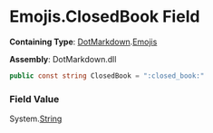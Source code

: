 # Emojis\.ClosedBook Field

**Containing Type**: [DotMarkdown](../../README.md)\.[Emojis](../README.md)

**Assembly**: DotMarkdown\.dll

```csharp
public const string ClosedBook = ":closed_book:"
```

### Field Value

System\.[String](https://docs.microsoft.com/en-us/dotnet/api/system.string)